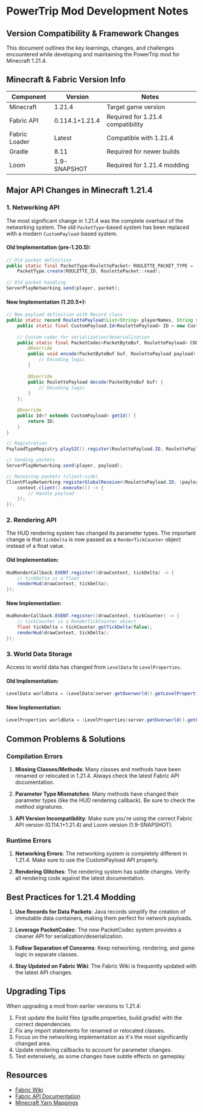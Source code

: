 # PowerTrip Mod Development Notes

## Version Compatibility & Framework Changes

This document outlines the key learnings, changes, and challenges encountered while developing and maintaining the PowerTrip mod for Minecraft 1.21.4.

## Minecraft & Fabric Version Info

| Component | Version | Notes |
|-----------|---------|-------|
| Minecraft | 1.21.4 | Target game version |
| Fabric API | 0.114.1+1.21.4 | Required for 1.21.4 compatibility |
| Fabric Loader | Latest | Compatible with 1.21.4 |
| Gradle | 8.11 | Required for newer builds |
| Loom | 1.9-SNAPSHOT | Required for 1.21.4 modding |

## Major API Changes in Minecraft 1.21.4

### 1. Networking API

The most significant change in 1.21.4 was the complete overhaul of the networking system. The old `PacketType`-based system has been replaced with a modern `CustomPayload`-based system.

#### Old Implementation (pre-1.20.5):
```java
// Old packet definition
public static final PacketType<RoulettePacket> ROULETTE_PACKET_TYPE = 
    PacketType.create(ROULETTE_ID, RoulettePacket::read);
    
// Old packet handling
ServerPlayNetworking.send(player, packet);
```

#### New Implementation (1.20.5+):
```java
// New payload definition with Record class
public static record RoulettePayload(List<String> playerNames, String selectedPlayer) implements CustomPayload {
    public static final CustomPayload.Id<RoulettePayload> ID = new CustomPayload.Id<>(ROULETTE_PACKET_ID);
    
    // Custom codec for serialization/deserialization
    public static final PacketCodec<PacketByteBuf, RoulettePayload> CODEC = new PacketCodec<>() {
        @Override
        public void encode(PacketByteBuf buf, RoulettePayload payload) {
            // Encoding logic
        }
        
        @Override
        public RoulettePayload decode(PacketByteBuf buf) {
            // Decoding logic
        }
    };
    
    @Override
    public Id<? extends CustomPayload> getId() {
        return ID;
    }
}

// Registration
PayloadTypeRegistry.playS2C().register(RoulettePayload.ID, RoulettePayload.CODEC);

// Sending packets
ServerPlayNetworking.send(player, payload);

// Receiving packets (client-side)
ClientPlayNetworking.registerGlobalReceiver(RoulettePayload.ID, (payload, context) -> {
    context.client().execute(() -> {
        // Handle payload
    });
});
```

### 2. Rendering API

The HUD rendering system has changed its parameter types. The important change is that `tickDelta` is now passed as a `RenderTickCounter` object instead of a float value.

#### Old Implementation:
```java
HudRenderCallback.EVENT.register((drawContext, tickDelta) -> {
    // tickDelta is a float
    renderHud(drawContext, tickDelta);
});
```

#### New Implementation:
```java
HudRenderCallback.EVENT.register((drawContext, tickCounter) -> {
    // tickCounter is a RenderTickCounter object
    float tickDelta = tickCounter.getTickDelta(false);
    renderHud(drawContext, tickDelta);
});
```

### 3. World Data Storage

Access to world data has changed from `LevelData` to `LevelProperties`.

#### Old Implementation:
```java
LevelData worldData = (LevelData)server.getOverworld().getLevelProperties();
```

#### New Implementation:
```java
LevelProperties worldData = (LevelProperties)server.getOverworld().getLevelProperties();
```

## Common Problems & Solutions

### Compilation Errors

1. **Missing Classes/Methods**: Many classes and methods have been renamed or relocated in 1.21.4. Always check the latest Fabric API documentation.

2. **Parameter Type Mismatches**: Many methods have changed their parameter types (like the HUD rendering callback). Be sure to check the method signatures.

3. **API Version Incompatibility**: Make sure you're using the correct Fabric API version (0.114.1+1.21.4) and Loom version (1.9-SNAPSHOT).

### Runtime Errors

1. **Networking Errors**: The networking system is completely different in 1.21.4. Make sure to use the CustomPayload API properly.

2. **Rendering Glitches**: The rendering system has subtle changes. Verify all rendering code against the latest documentation.

## Best Practices for 1.21.4 Modding

1. **Use Records for Data Packets**: Java records simplify the creation of immutable data containers, making them perfect for network payloads.

2. **Leverage PacketCodec**: The new PacketCodec system provides a cleaner API for serialization/deserialization.

3. **Follow Separation of Concerns**: Keep networking, rendering, and game logic in separate classes.

4. **Stay Updated on Fabric Wiki**: The Fabric Wiki is frequently updated with the latest API changes.

## Upgrading Tips

When upgrading a mod from earlier versions to 1.21.4:

1. First update the build files (gradle.properties, build.gradle) with the correct dependencies.
2. Fix any import statements for renamed or relocated classes.
3. Focus on the networking implementation as it's the most significantly changed area.
4. Update rendering callbacks to account for parameter changes.
5. Test extensively, as some changes have subtle effects on gameplay.

## Resources

- [Fabric Wiki](https://wiki.fabricmc.net/)
- [Fabric API Documentation](https://maven.fabricmc.net/docs/fabric-api-0.110.5+1.21.4/)
- [Minecraft Yarn Mappings](https://maven.fabricmc.net/docs/yarn-1.21.4-rc3+build.3/)
